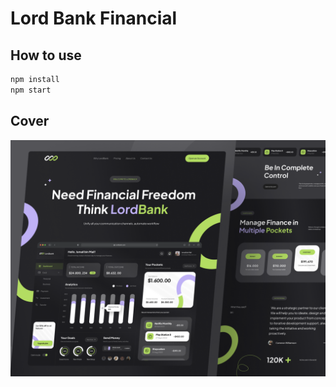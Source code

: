 # Lord Bank Financial

## How to use

```sh
npm install
npm start
```
## Cover

<img src="Cover.png" alt="cover">